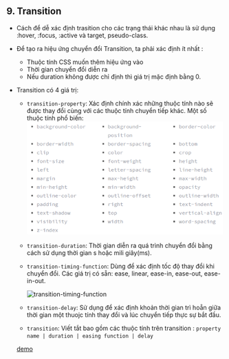 ## 9. Transition

- Cách để dễ xác định trasition cho các trạng thái khác nhau là sử dụng :hover, :focus, :active và target, pseudo-class.

- Để tạo ra hiệu ứng chuyển đổi Transition, ta phải xác định ít nhất :

  - Thuộc tính CSS muốn thêm hiệu ứng vào
  - Thời gian chuyển đổi diễn ra
  - Nếu duration không được chỉ định thì giá trị mặc định bằng 0.

- Transition có 4 giá trị:

  - `transition-property`: Xác định chính xác những thuộc tính nào sẽ được thay đổi cùng với các thuộc tính chuyển tiếp khác. Một số thuộc tính phổ biến:
    ![transition-property](https://github.com/hahalolo-frontend-internship/HTML5-CSS3/raw/dev-hoxuananh/hoxuananh/transition_property.png)
  - `transition-duration`: Thời gian diễn ra quá trình chuyển đổi bằng cách sử dụng thời gian s hoặc mili giây(ms).
  - `transition-timing-function`: Dùng để xác định tốc độ thay đổi khi chuyển đổi. Các giá trị có sẵn: ease, linear, ease-in, ease-out, ease-in-out.

    ![transition-timing-function](https://habrastorage.org/getpro/habr/post_images/43e/ce0/5b9/43ece05b9c1ed26b950fd9bb98903398.gif)

  - `transition-delay`: Sử dụng để xác định khoản thời gian trì hoẵn giữa thời gian một thuojc tính thay đổi và lúc chuyển tiếp thực sự bắt đầu.

  - `transition`: Viết tắt bao gồm các thuộc tính trên transition : `property name | duration | easing function | delay`

  [demo](https://codepen.io/Sadioho/pen/WNpoxbE)
